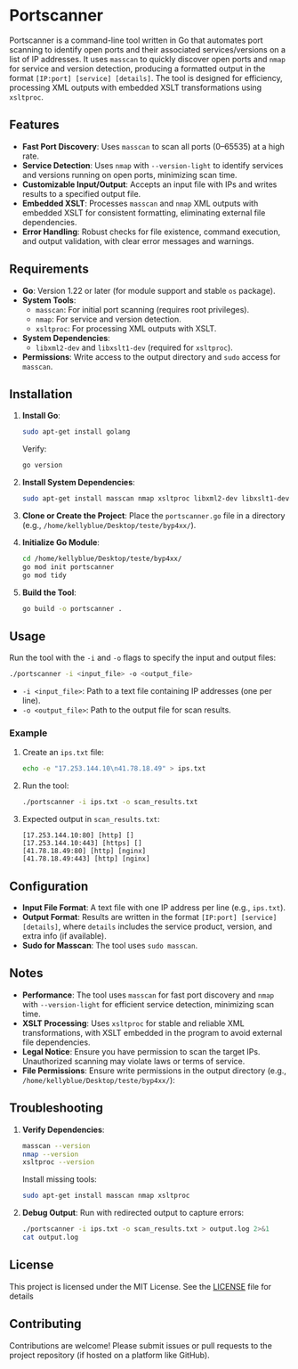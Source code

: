 # Portscanner

Portscanner is a command-line tool written in Go that automates port scanning to identify open ports and their associated services/versions on a list of IP addresses. It uses `masscan` to quickly discover open ports and `nmap` for service and version detection, producing a formatted output in the format `[IP:port] [service] [details]`. The tool is designed for efficiency, processing XML outputs with embedded XSLT transformations using `xsltproc`.

## Features
- **Fast Port Discovery**: Uses `masscan` to scan all ports (0–65535) at a high rate.
- **Service Detection**: Uses `nmap` with `--version-light` to identify services and versions running on open ports, minimizing scan time.
- **Customizable Input/Output**: Accepts an input file with IPs and writes results to a specified output file.
- **Embedded XSLT**: Processes `masscan` and `nmap` XML outputs with embedded XSLT for consistent formatting, eliminating external file dependencies.
- **Error Handling**: Robust checks for file existence, command execution, and output validation, with clear error messages and warnings.

## Requirements
- **Go**: Version 1.22 or later (for module support and stable `os` package).
- **System Tools**:
  - `masscan`: For initial port scanning (requires root privileges).
  - `nmap`: For service and version detection.
  - `xsltproc`: For processing XML outputs with XSLT.
- **System Dependencies**:
  - `libxml2-dev` and `libxslt1-dev` (required for `xsltproc`).
- **Permissions**: Write access to the output directory and `sudo` access for `masscan`.

## Installation
1. **Install Go**:
   ```bash
   sudo apt-get install golang
   ```
   Verify:
   ```bash
   go version
   ```

2. **Install System Dependencies**:
   ```bash
   sudo apt-get install masscan nmap xsltproc libxml2-dev libxslt1-dev
   ```

3. **Clone or Create the Project**:
   Place the `portscanner.go` file in a directory (e.g., `/home/kellyblue/Desktop/teste/byp4xx/`).

4. **Initialize Go Module**:
   ```bash
   cd /home/kellyblue/Desktop/teste/byp4xx/
   go mod init portscanner
   go mod tidy
   ```

5. **Build the Tool**:
   ```bash
   go build -o portscanner .
   ```

## Usage
Run the tool with the `-i` and `-o` flags to specify the input and output files:
```bash
./portscanner -i <input_file> -o <output_file>
```
- `-i <input_file>`: Path to a text file containing IP addresses (one per line).
- `-o <output_file>`: Path to the output file for scan results.

### Example
1. Create an `ips.txt` file:
   ```bash
   echo -e "17.253.144.10\n41.78.18.49" > ips.txt
   ```

2. Run the tool:
   ```bash
   ./portscanner -i ips.txt -o scan_results.txt
   ```

3. Expected output in `scan_results.txt`:
   ```
   [17.253.144.10:80] [http] []
   [17.253.144.10:443] [https] []
   [41.78.18.49:80] [http] [nginx]
   [41.78.18.49:443] [http] [nginx]
   ```


## Configuration
- **Input File Format**: A text file with one IP address per line (e.g., `ips.txt`).
- **Output Format**: Results are written in the format `[IP:port] [service] [details]`, where `details` includes the service product, version, and extra info (if available).
- **Sudo for Masscan**: The tool uses `sudo masscan`.

## Notes
- **Performance**: The tool uses `masscan` for fast port discovery and `nmap` with `--version-light` for efficient service detection, minimizing scan time.
- **XSLT Processing**: Uses `xsltproc` for stable and reliable XML transformations, with XSLT embedded in the program to avoid external file dependencies.
- **Legal Notice**: Ensure you have permission to scan the target IPs. Unauthorized scanning may violate laws or terms of service.
- **File Permissions**: Ensure write permissions in the output directory (e.g., `/home/kellyblue/Desktop/teste/byp4xx/`):


## Troubleshooting
1. **Verify Dependencies**:
   ```bash
   masscan --version
   nmap --version
   xsltproc --version
   ```
   Install missing tools:
   ```bash
   sudo apt-get install masscan nmap xsltproc
   ```

2. **Debug Output**:
   Run with redirected output to capture errors:
   ```bash
   ./portscanner -i ips.txt -o scan_results.txt > output.log 2>&1
   cat output.log
   ```

## License
This project is licensed under the MIT License. See the [LICENSE](LICENSE) file for details
## Contributing
Contributions are welcome! Please submit issues or pull requests to the project repository (if hosted on a platform like GitHub).
